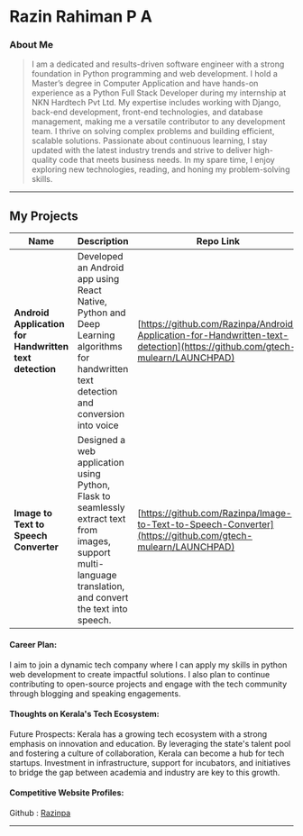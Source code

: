 # Razin Rahiman P A

### About Me

> I am a dedicated and results-driven software engineer with a strong foundation in Python programming and web development. I hold a Master’s degree in Computer Application and have hands-on experience as a Python Full Stack Developer during my internship at NKN Hardtech Pvt Ltd. My expertise includes working with Django, back-end development, front-end technologies, and database management, making me a versatile contributor to any development team. I thrive on solving complex problems and building efficient, scalable solutions. Passionate about continuous learning, I stay updated with the latest industry trends and strive to deliver high-quality code that meets business needs. In my spare time, I enjoy exploring new technologies, reading, and honing my problem-solving skills.
---

## My Projects

| Name                | Description                                                                | Repo Link                                                      |
|---------------------|----------------------------------------------------------------------------|----------------------------------------------------------------|
| **Android Application for Handwritten text detection** |Developed an Android app using React Native, Python and Deep Learning algorithms for handwritten text detection and conversion into voice  |[https://github.com/Razinpa/Android-Application-for-Handwritten-text-detection](https://github.com/gtech-mulearn/LAUNCHPAD)   |
| **Image to Text to Speech Converter** | Designed a web application using Python, Flask to seamlessly extract text from images, support multi-language translation, and convert the text into speech.   | [https://github.com/Razinpa/Image-to-Text-to-Speech-Converter](https://github.com/gtech-mulearn/LAUNCHPAD) |



#### Career Plan:

I aim to join a dynamic tech company where I can apply my skills in python web development to create impactful solutions. I also plan to continue contributing to open-source projects and engage with the tech community through blogging and speaking engagements.

#### Thoughts on Kerala's Tech Ecosystem:

Future Prospects: Kerala has a growing tech ecosystem with a strong emphasis on innovation and education. By leveraging the state's talent pool and fostering a culture of collaboration, Kerala can become a hub for tech startups. Investment in infrastructure, support for incubators, and initiatives to bridge the gap between academia and industry are key to this growth.


#### Competitive Website Profiles:


Github : [Razinpa](https://github.com/Razin/)

---


